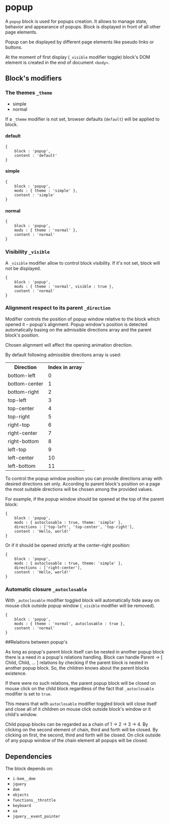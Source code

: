 # popup

A `popup` block is used for popups creation. It allows to manage state, behavior and appearance of popups. Block is displayed in front of all other page elements.

Popup can be displayed by different page elements like pseudo links or buttons.

At the moment of first display (`_visible` modifier toggle) block's DOM element is created in the end of document `<body>`.


## Block's modifiers

### The themes `_theme`

 * simple
 * normal

If a `_theme` modifier is not set, browser defaults (`default`) will be applied to block.

#### default
```bemjson
{
    block : 'popup',
    content : 'default'
}
```


#### simple

```bemjson
{
    block : 'popup',
    mods : { theme : 'simple' },
    content : 'simple'
}
```


#### normal

```bemjson
{
    block : 'popup',
    mods : { theme : 'normal' },
    content : 'normal'
}
```

### Visibility `_visible`

A `_visible` modifier allow to control block visibility. If it's not set, block will not be displayed.

```bemjson
{
    block : 'popup',
    mods : { theme : 'normal', visible : true },
    content : 'normal'
}
```


### Alignment respect to its parent `_direction`

Modifier controls the position of popup window relative to the block which opened it – popup's alignment. Popup window's position is detected automatically basing on the admissible directions array and the parent block's position.

Chosen alignment will affect the opening animation direction.

By default following admissible directions array is used:


<table>
    <tr>
        <th> Direction </td>
        <th> Index in array </td>
    </tr>
        <td> bottom-left </td>
        <td> 0 </td>
    </tr>
    <tr>
        <td> bottom-center </td>
       <td> 1 </td>
   </tr>
    <tr>
        <td> bottom-right</td>
        <td> 2 </td>
    </tr>
    <tr>
        <td> top-left </td>
        <td> 3 </td>
    </tr>
    <tr>
        <td> top-center </td>
        <td> 4 </td>
    </tr>
    <tr>
        <td> top-right </td>
        <td> 5 </td>
    </tr>
    <tr>
        <td> right-top </td>
        <td> 6 </td>
    </tr>
    <tr>
        <td> right-center </td>
        <td> 7 </td>
    </tr>
    <tr>
        <td> right-bottom </td>
        <td> 8 </td>
    </tr>
    <tr>
        <td> left-top </td>
        <td> 9 </td>
    </tr>
    <tr>
        <td> left-center </td>
        <td> 10 </td>
    </tr>
    <tr>
        <td> left-bottom </td>
        <td> 11 </td>
    </tr>
</table>

To control the popup window position you can provide directions array with desired directions set only. According to parent block's position on a page the most suitable directions will be chosen among the provided values.

For example, if the popup window should be opened at the top of the parent block:

```bemjson
{
    block : 'popup',
    mods : { autoclosable : true, theme: 'simple' },
    directions : ['top-left', 'top-center', 'top-right'],
    content : 'Hello, world!'
}
```


Or if it should be opened strictly at the center-right position:

```bemjson
{
    block : 'popup',
    mods : { autoclosable : true, theme: 'simple' },
    directions : ['right-center'],
    content : 'Hello, world!'
}
```


### Automatic closure  `_autoclosable`

With `_autoclosable` modifier toggled block will automatically hide away on mouse click outside popup window (`_visible` modifier will be removed).

```bemjson
{
    block : 'popup',
    mods : { theme : 'normal', autoclosable : true },
    content : 'normal'
}
```


##Relations between popup's

As long as popup's parent block itself can be nested in another popup block there is a need in a popup's relations handling. Block can handle Parent → [ Child, Child, ... ] relations by checking if the parent block is nested in another popup block. So, the children knows about the parent blocks existence.

If there were no such relations, the parent popup block will be closed on mouse click on the child block regardless of the fact that `_autoclosable` modifier is set to `true`.

This means that with `autoclosable` modifier toggled block will close itself and close all of it children on mouse click outside block's window or it child's window.

Child popup blocks can be regarded as a chain of 1 → 2 → 3 → 4. By clicking on the second element of chain, third and forth will be closed. By clicking on first, the second, third and forth will be closed. On click outside of any popup window of the chain element all popups will be closed.


## Dependencies

The block depends on:

* `i-bem__dom `
* `jquery`
* `dom`
* `objects`
* `functions__throttle`
* `keyboard`
* `ua`
* `jquery__event_pointer`
